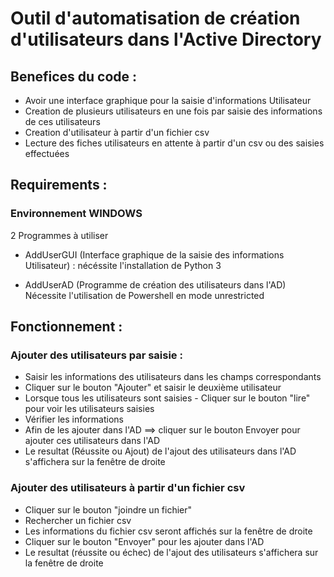 # Outil d'automatisation de création d'utilisateurs dans l'Active Directory

## Benefices du code :

- Avoir une interface graphique pour la saisie d'informations Utilisateur
- Creation de plusieurs utilisateurs en une fois par saisie des informations de ces utilisateurs
- Creation d'utilisateur à partir d'un fichier csv
- Lecture des fiches utilisateurs en attente à partir d'un csv ou des saisies effectuées

## Requirements :

### Environnement WINDOWS

2 Programmes à utiliser
- AddUserGUI (Interface graphique de la saisie des informations Utilisateur) :
nécéssite l'installation de Python 3

- AddUserAD (Programme de création des utilisateurs dans l'AD)
Nécessite l'utilisation de Powershell en mode unrestricted

## Fonctionnement :

### Ajouter des utilisateurs par saisie :

- Saisir les informations des utilisateurs dans les champs correspondants
- Cliquer sur le bouton "Ajouter" et saisir le deuxième utilisateur
- Lorsque tous les utilisateurs sont saisies - Cliquer sur le bouton "lire" pour voir les utilisateurs saisies
- Vérifier les informations
- Afin de les ajouter dans l'AD ==> cliquer sur le bouton Envoyer pour ajouter ces utilisateurs dans l'AD
- Le resultat (Réussite ou Ajout) de l'ajout des utilisateurs dans l'AD s'affichera sur la fenêtre de droite 

### Ajouter des utilisateurs à partir d'un fichier csv

- Cliquer sur le bouton "joindre un fichier"
- Rechercher un fichier csv
- Les informations du fichier csv seront affichés sur la fenêtre de droite
- Cliquer sur le bouton "Envoyer" pour les ajouter dans l'AD
- Le resultat (réussite ou échec) de l'ajout des utilisateurs s'affichera sur la fenêtre de droite



